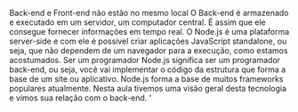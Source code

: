 Back-end e Front-end não estão no mesmo local
O Back-end é armazenado e executado em um servidor, um computador central. É assim que ele consegue fornecer informações em tempo real.
O Node.js é uma plataforma server-side e com ele é possível criar aplicações JavaScript standalone, ou seja, que não dependem de um navegador para a execução, como estamos acostumados.
Ser um programador Node.js significa ser um programador back-end, ou seja, você vai implementar o código da estrutura que forma a base de um site ou aplicativo.
Node.js forma a base de muitos frameworks populares atualmente. Nesta aula tivemos uma visão geral desta tecnologia e vimos sua relação com o back-end.
'